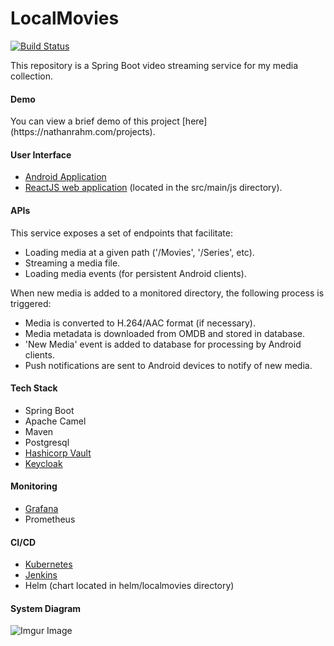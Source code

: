 <h1>LocalMovies</h1>

[![Build Status](https://jenkins.nathanrahm.com/buildStatus/icon?job=localmovie-media-manager)](https://jenkins.nathanrahm.com/job/localmovie-media-manager/)

This repository is a Spring Boot video streaming service for my media collection.

<h4>Demo</h4>
You can view a brief demo of this project [here](https://nathanrahm.com/projects).

<h4>User Interface</h4>

- [Android Application](https://play.google.com/store/apps/details?id=rahm.nathan.localmovies&hl=en)
- [ReactJS web application](https://movies.nathanrahm.com) (located in the src/main/js directory).

<h4>APIs</h4>
This service exposes a set of endpoints that facilitate:

- Loading media at a given path ('/Movies', '/Series', etc).
- Streaming a media file.
- Loading media events (for persistent Android clients).

When new media is added to a monitored directory, the following process is triggered:

 - Media is converted to H.264/AAC format (if necessary).
 - Media metadata is downloaded from OMDB and stored in database.
 - 'New Media' event is added to database for processing by Android clients.
 - Push notifications are sent to Android devices to notify of new media.
 
 <h4>Tech Stack</h4>
 
 - Spring Boot
 - Apache Camel
 - Maven
 - Postgresql
 - [Hashicorp Vault](https://vault.nathanrahm.com)
 - [Keycloak](https://login.nathanrahm.com/)
 
 <h4>Monitoring</h4>
 
 - [Grafana](https://grafana.nathanrahm.com/d/kjj-uuJWk/localmovies?orgId=1)
 - Prometheus

<h4>CI/CD</h4>

- [Kubernetes](https://kube.nathanrahm.com)
- [Jenkins](https://jenkins.nathanrahm.com)
- Helm (chart located in helm/localmovies directory)

<h4>System Diagram</h4>

![Imgur Image](https://imgur.com/hA5ur36.png)
